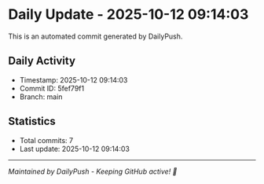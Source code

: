 # Daily Update - 2025-10-12 09:14:03

This is an automated commit generated by DailyPush.

## Daily Activity
- Timestamp: 2025-10-12 09:14:03
- Commit ID: 5fef79f1
- Branch: main

## Statistics
- Total commits: 7
- Last update: 2025-10-12 09:14:03

---
*Maintained by DailyPush - Keeping GitHub active! 🚀*
